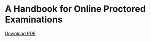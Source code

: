 # A Handbook for Online Proctored Examinations

[Download PDF](./A-Handbook-for-Online-Proctored-Examinations.pdf)